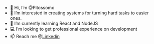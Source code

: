 - 👋 Hi, I’m @Pitossomo
- 👀 I’m interested in creating systems for turning hard tasks to easier ones.
- 🌱 I’m currently learning React and NodeJS
- :computer: I’m looking to get professional experience on development 
- 📫 Reach me @[Linkedin](https://www.linkedin.com/in/pedrocarvalhoeng/)
